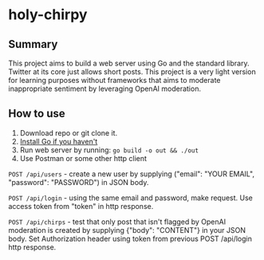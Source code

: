 # holy-chirpy

## Summary

This project aims to build a web server using Go and the standard library. Twitter at its core just allows short posts. This project is a very light version for learning purposes without frameworks that aims to moderate inappropriate sentiment by leveraging OpenAI moderation.

## How to use

1.  Download repo or git clone it.
2.  [Install Go if you haven't](https://go.dev/doc/install)
3.  Run web server by running: `go build -o out && ./out`
4.  Use Postman or some other http client

`POST /api/users` - create a new user by supplying ("email": "YOUR EMAIL", "password": "PASSWORD") in JSON body.

`POST /api/login` - using the same email and password, make request. Use access token from "token" in http response.

`POST /api/chirps` - test that only post that isn't flagged by OpenAI moderation is created by supplying {"body": "CONTENT"} in your JSON body. Set Authorization header using token from previous POST /api/login http response.
